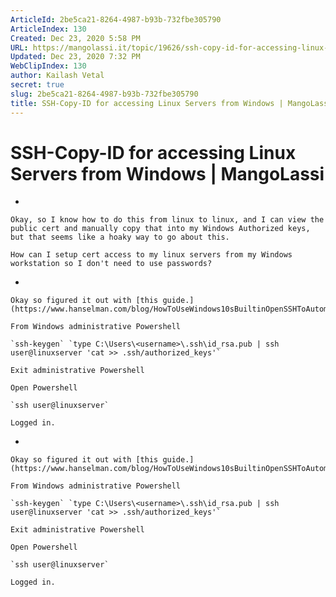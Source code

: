 ```yaml
---
ArticleId: 2be5ca21-8264-4987-b93b-732fbe305790
ArticleIndex: 130
Created: Dec 23, 2020 5:58 PM
URL: https://mangolassi.it/topic/19626/ssh-copy-id-for-accessing-linux-servers-from-windows
Updated: Dec 23, 2020 7:32 PM
WebClipIndex: 130
author: Kailash Vetal
secret: true
slug: 2be5ca21-8264-4987-b93b-732fbe305790
title: SSH-Copy-ID for accessing Linux Servers from Windows | MangoLassi
---
```

#  SSH-Copy-ID for accessing Linux Servers from Windows | MangoLassi
- 

    Okay, so I know how to do this from linux to linux, and I can view the public cert and manually copy that into my Windows Authorized keys, but that seems like a hoaky way to go about this.

    How can I setup cert access to my linux servers from my Windows workstation so I don't need to use passwords?

- 

    Okay so figured it out with [this guide.](https://www.hanselman.com/blog/HowToUseWindows10sBuiltinOpenSSHToAutomaticallySSHIntoARemoteLinuxMachine.aspx)

    From Windows administrative Powershell

    `ssh-keygen` `type C:\Users\<username>\.ssh\id_rsa.pub | ssh user@linuxserver 'cat >> .ssh/authorized_keys'`

    Exit administrative Powershell

    Open Powershell

    `ssh user@linuxserver`

    Logged in.

- 

    Okay so figured it out with [this guide.](https://www.hanselman.com/blog/HowToUseWindows10sBuiltinOpenSSHToAutomaticallySSHIntoARemoteLinuxMachine.aspx)

    From Windows administrative Powershell

    `ssh-keygen` `type C:\Users\<username>\.ssh\id_rsa.pub | ssh user@linuxserver 'cat >> .ssh/authorized_keys'`

    Exit administrative Powershell

    Open Powershell

    `ssh user@linuxserver`

    Logged in.
